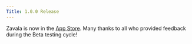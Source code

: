 ```yaml
---
Title: 1.0.0 Release
---
```


Zavala is now in the [App Store](https://apps.apple.com/us/app/zavala/id1546457750). Many thanks to all who provided feedback during the Beta testing cycle!
